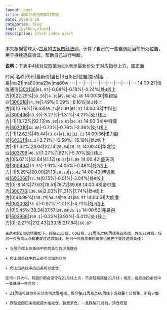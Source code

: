 ```yaml
---
layout: post
title: 股价四线法则实时数据
date: 2020-5-10
categories: blog
tags: [python,stock]
description: stock index alert
---
```



本文根据雪球大v[古泉](https://xueqiu.com/u/7148646888)的[古泉四线法则](https://xueqiu.com/7148646888/130498192)，计算了自己的一些自选股当前所处位置，用于持续追踪验证，帮助自己进行判断。

**说明**：下表中4线对应取值为`红色`表示最新价处于对应指标上方，属正面

时间|名称|代码|最新价|当日|3日|5日|位置|变动|距离|ma21|ma60|ma21w|ma60w
---|---|---|---|---|---|---|---|---
14:00:27|信维通信|[300136](https://xueqiu.com/S/SZ300136)|`61.97`|-0.08%|-0.18%|-4.24%|处`4`线上方|0|22.29%|`59.56`|`54.16`|`49.68`|`42.46`
14:00:30|寒锐钴业|[300618](https://xueqiu.com/S/SZ300618)|`74.79`|1.49%|0.09%|-8.16%|处`3`线上方|0|10.76%|79.03|`69.24`|`62.05`|`62.31`
14:00:33|中科创达|[300496](https://xueqiu.com/S/SZ300496)|`88.99`|-3.27%|-1.31%|-4.21%|处`3`线上方|-1|18.72%|92.13|`85.92`|`76.09`|`56.43`
14:00:34|中科曙光|[603019](https://xueqiu.com/S/SH603019)|`44.86`|-0.73%|-0.76%|-2.36%|处`3`线上方|-1|12.62%|45.44|`43.64`|`41.02`|`32.13`
14:00:36|诺力股份|[603611](https://xueqiu.com/S/SH603611)|`21.2`|-2.71%|-12.59%|-15.19%|处`2`线上方|-1|1.32%|23.04|22.14|`20.84`|`18.31`
14:00:40|华友钴业|[603799](https://xueqiu.com/S/SH603799)|`40.67`|1.27%|1.82%|-5.70%|处`2`线上方|0|5.07%|42.84|41.12|`38.27`|`33.85`
14:00:42|盛天网络|[300494](https://xueqiu.com/S/SZ300494)|`19.53`|-1.91%|-4.05%|-0.46%|处`2`线上方|-1|5.29%|20.00|21.13|`18.70`|`15.42`
14:00:43|博通集成|[603068](https://xueqiu.com/S/SH603068)|`73.78`|0.15%|-0.01%|-3.04%|处`0`线上方|0|-8.14%|77.63|78.51|76.72|89.68
14:00:48|帝尔激光|[300776](https://xueqiu.com/S/SZ300776)|`136.66`|2.00%|11.31%|7.74%|处`4`线上方|0|43.99%|`110.79`|`94.68`|`90.41`|`86.97`
14:00:51|大族激光|[002008](https://xueqiu.com/S/SZ002008)|`36.8`|-0.97%|-1.01%|-4.70%|处`2`线上方|0|0.45%|39.34|37.57|`34.84`|`35.15`
14:00:52|兆易创新|[603986](https://xueqiu.com/S/SH603986)|`199.1`|-0.22%|3.93%|-3.41%|处`1`线上方|0|-2.27%|212.43|230.15|217.84|`166.87`

```
古泉4线法则的精髓如下。抓住21日线、60日线、21周线及60周线等四条线，外加21月线，任何一只股票上涨都要穿过这四条线，任何一只股票要想爆雷也要先下穿过这四条线：

+ 当股价爬上四条线中的两条可以少量建仓

+ 爬上四条线中的三条可以加大仓位

+ 爬上四条线中的四条可以全仓

任何一只大牛，其股价都会坚守在21月线上方，不会轻易跌破21月线；相反，每跌破四条线中一条就减一些仓位：

+ 21周线可做为多空分水岭及警戒线，股价在21周线及60周线下方就要十分慎重，多看少做

+ 跌破全部四条线就要大幅减仓，甚至清仓，一旦跌破21月线，清仓观望
```